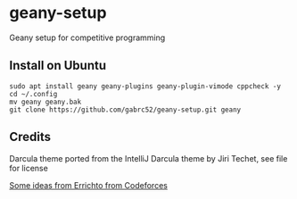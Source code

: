 # geany-setup
Geany setup for competitive programming

## Install on Ubuntu

    sudo apt install geany geany-plugins geany-plugin-vimode cppcheck -y
    cd ~/.config
    mv geany geany.bak
    git clone https://github.com/gabrc52/geany-setup.git geany

## Credits

Darcula theme ported from the IntelliJ Darcula theme by Jiri Techet, see file for license

[Some ideas from Errichto from Codeforces](https://codeforces.com/blog/entry/72240)
